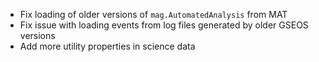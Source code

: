 - Fix loading of older versions of `mag.AutomatedAnalysis` from MAT
- Fix issue with loading events from log files generated by older GSEOS versions
- Add more utility properties in science data
